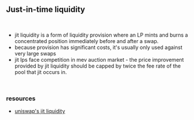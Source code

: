## Just-in-time liquidity

<br>

* jit liquidity is a form of liquidity provision where an LP mints and burns a concentrated position immediately before and after a swap.
* because provision has significant costs, it's usually only used against very large swaps
* jit lps face competition in mev auction market - the price improvement provided by jit liquidity should be capped by twice the fee rate of the pool that jit occurs in.


<br>

### resources

* [uniswap's jit liquidity](https://uniswap.org/blog/jit-liquidity)
